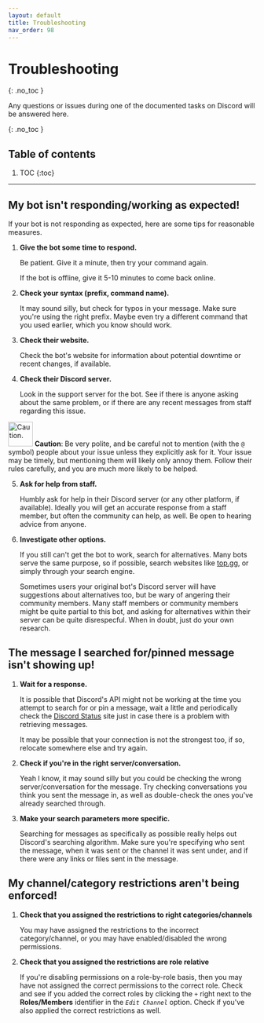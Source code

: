 ```yaml
---
layout: default
title: Troubleshooting
nav_order: 98
---
```


# Troubleshooting
{: .no_toc }

Any questions or issues during one of the documented tasks on Discord will be answered here.

{: .no_toc }
## Table of contents
1. TOC
{:toc}
---

## My bot isn't responding/working as expected!

If your bot is not responding as expected, here are some tips for reasonable measures.
    
1. **Give the bot some time to respond.**

    Be patient. Give it a minute, then try your command again.

    If the bot is offline, give it 5-10 minutes to come back online. 

2. **Check your syntax (prefix, command name).**

    It may sound silly, but check for typos in your message. Make sure you're using the right prefix. Maybe even try a different command that you used earlier, which you know should work.

3. **Check their website.**

    Check the bot's website for information about potential downtime or recent changes, if available.

4. **Check their Discord server.**

    Look in the support server for the bot. See if there is anyone asking about the same problem, or if there are any recent messages from staff regarding this issue.

<img src="https://kaydens.ca/user-docs-discord/assets/images/warning.png" alt="Caution." style="height: 50px"/> **Caution**: Be very polite, and be careful not to mention (with the `@` symbol) people about your issue unless they explicitly ask for it. Your issue may be timely, but mentioning them will likely only annoy them. Follow their rules carefully, and you are much more likely to be helped.

5. **Ask for help from staff.**

    Humbly ask for help in their Discord server (or any other platform, if available). Ideally you will get an accurate response from a staff member, but often the community can help, as well. Be open to hearing advice from anyone.

6. **Investigate other options.**

    If you still can't get the bot to work, search for alternatives. Many bots serve the same purpose, so if possible, search websites like [top.gg](https://top.gg/), or simply through your search engine. 
    
    Sometimes users your original bot's Discord server will have suggestions about alternatives too, but be wary of angering their community members. Many staff members or community members might be quite partial to this bot, and asking for alternatives within their server can be quite disrespecful. When in doubt, just do your own research.


## The message I searched for/pinned message isn't showing up!

1. **Wait for a response.**

    It is possible that Discord's API might not be working at the time you attempt to search for or pin a message, wait a little and periodically check the [Discord Status](https://status.discordapp.com/) site just in case there is a problem with retrieving messages.

    It may be possible that your connection is not the strongest too, if so, relocate somewhere else and try again.

2. **Check if you're in the right server/conversation.**

    Yeah I know, it may sound silly but you could be checking the wrong server/conversation for the message. Try checking conversations you think you sent the message in, as well as double-check the ones you've already searched through.

3. **Make your search parameters more specific.**

    Searching for messages as specifically as possible really helps out Discord's searching algorithm. Make sure you're specifying who sent the message, when it was sent or the channel it was sent under, and if there were any links or files sent in the message.

## My channel/category restrictions aren't being enforced!

1. **Check that you assigned the restrictions to right categories/channels**

    You may have assigned the restrictions to the incorrect category/channel, or you may have enabled/disabled the wrong permissions.

2. **Check that you assigned the restrictions are role relative**

    If you're disabling permissions on a role-by-role basis, then you may have not assigned the correct permissions to the correct role. Check and see if you added the correct roles by clicking the *`+`* right next to the **Roles/Members** identifier in the *`Edit Channel`* option. Check if you've also applied the correct restrictions as well.
